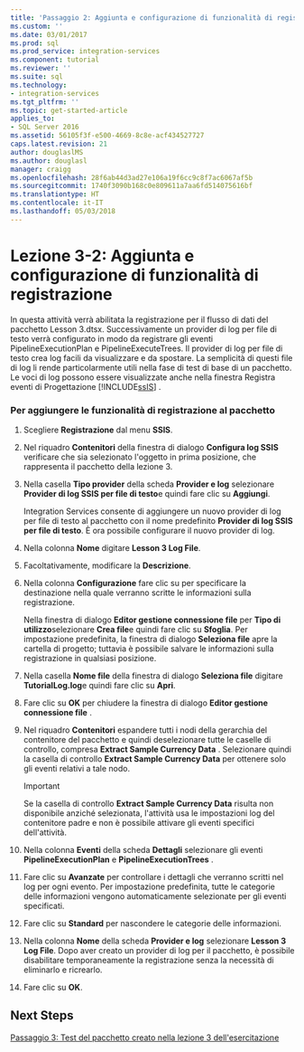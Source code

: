 ```yaml
---
title: 'Passaggio 2: Aggiunta e configurazione di funzionalità di registrazione | Microsoft Docs'
ms.custom: ''
ms.date: 03/01/2017
ms.prod: sql
ms.prod_service: integration-services
ms.component: tutorial
ms.reviewer: ''
ms.suite: sql
ms.technology:
- integration-services
ms.tgt_pltfrm: ''
ms.topic: get-started-article
applies_to:
- SQL Server 2016
ms.assetid: 56105f3f-e500-4669-8c8e-acf434527727
caps.latest.revision: 21
author: douglaslMS
ms.author: douglasl
manager: craigg
ms.openlocfilehash: 28f6ab44d3ad27e106a19f6cc9c8f7ac6067af5b
ms.sourcegitcommit: 1740f3090b168c0e809611a7aa6fd514075616bf
ms.translationtype: HT
ms.contentlocale: it-IT
ms.lasthandoff: 05/03/2018
---
```

# <a name="lesson-3-2---adding-and-configuring-logging"></a>Lezione 3-2: Aggiunta e configurazione di funzionalità di registrazione
In questa attività verrà abilitata la registrazione per il flusso di dati del pacchetto Lesson 3.dtsx. Successivamente un provider di log per file di testo verrà configurato in modo da registrare gli eventi PipelineExecutionPlan e PipelineExecuteTrees. Il provider di log per file di testo crea log facili da visualizzare e da spostare. La semplicità di questi file di log li rende particolarmente utili nella fase di test di base di un pacchetto. Le voci di log possono essere visualizzate anche nella finestra Registra eventi di Progettazione [!INCLUDE[ssIS](../includes/ssis-md.md)] .  
  
### <a name="to-add-logging-to-the-package"></a>Per aggiungere le funzionalità di registrazione al pacchetto  
  
1.  Scegliere **Registrazione** dal menu **SSIS**.  
  
2.  Nel riquadro **Contenitori** della finestra di dialogo **Configura log SSIS** verificare che sia selezionato l'oggetto in prima posizione, che rappresenta il pacchetto della lezione 3.  
  
3.  Nella casella **Tipo provider** della scheda **Provider e log** selezionare **Provider di log SSIS per file di testo**e quindi fare clic su **Aggiungi**.  
  
    Integration Services consente di aggiungere un nuovo provider di log per file di testo al pacchetto con il nome predefinito **Provider di log SSIS per file di testo**. È ora possibile configurare il nuovo provider di log.  
  
4.  Nella colonna **Nome** digitare **Lesson 3 Log File**.  
  
5.  Facoltativamente, modificare la **Descrizione**.  
  
6.  Nella colonna **Configurazione** fare clic su **<New Connection>** per specificare la destinazione nella quale verranno scritte le informazioni sulla registrazione.  
  
    Nella finestra di dialogo **Editor gestione connessione file** per **Tipo di utilizzo**selezionare **Crea file**e quindi fare clic su **Sfoglia**. Per impostazione predefinita, la finestra di dialogo **Seleziona file** apre la cartella di progetto; tuttavia è possibile salvare le informazioni sulla registrazione in qualsiasi posizione.  
  
7.  Nella casella **Nome file** della finestra di dialogo **Seleziona file** digitare **TutorialLog.log**e quindi fare clic su **Apri**.  
  
8.  Fare clic su **OK** per chiudere la finestra di dialogo **Editor gestione connessione file** .  
  
9. Nel riquadro **Contenitori** espandere tutti i nodi della gerarchia del contenitore del pacchetto e quindi deselezionare tutte le caselle di controllo, compresa **Extract Sample Currency Data** . Selezionare quindi la casella di controllo **Extract Sample Currency Data** per ottenere solo gli eventi relativi a tale nodo.  
  
    > [!IMPORTANT]  
    > Se la casella di controllo **Extract Sample Currency Data** risulta non disponibile anziché selezionata, l'attività usa le impostazioni log del contenitore padre e non è possibile attivare gli eventi specifici dell'attività.  
  
10. Nella colonna **Eventi** della scheda **Dettagli** selezionare gli eventi **PipelineExecutionPlan** e **PipelineExecutionTrees** .  
  
11. Fare clic su **Avanzate** per controllare i dettagli che verranno scritti nel log per ogni evento. Per impostazione predefinita, tutte le categorie delle informazioni vengono automaticamente selezionate per gli eventi specificati.  
  
12. Fare clic su **Standard** per nascondere le categorie delle informazioni.  
  
13. Nella colonna **Nome** della scheda **Provider e log** selezionare **Lesson 3 Log File**. Dopo aver creato un provider di log per il pacchetto, è possibile disabilitare temporaneamente la registrazione senza la necessità di eliminarlo e ricrearlo.  
  
14. Fare clic su **OK**.  
  
## <a name="next-steps"></a>Next Steps  
[Passaggio 3: Test del pacchetto creato nella lezione 3 dell'esercitazione](../integration-services/lesson-3-3-testing-the-lesson-3-tutorial-package.md)  
  

